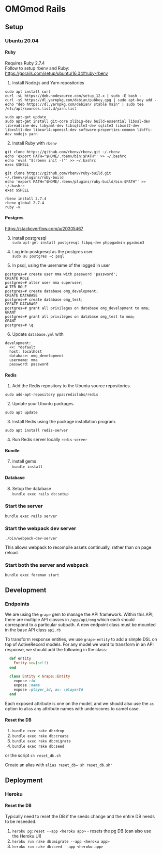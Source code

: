 # OMGmod Rails

## Setup
### Ubuntu 20.04

#### Ruby
Requires Ruby 2.7.4\
Follow to setup rbenv and Ruby: https://gorails.com/setup/ubuntu/16.04#ruby-rbenv

1. Install Node.js and Yarn repositories
```
sudo apt install curl
curl -sL https://deb.nodesource.com/setup_12.x | sudo -E bash -
curl -sS https://dl.yarnpkg.com/debian/pubkey.gpg | sudo apt-key add -
echo "deb https://dl.yarnpkg.com/debian/ stable main" | sudo tee /etc/apt/sources.list.d/yarn.list

sudo apt-get update
sudo apt-get install git-core zlib1g-dev build-essential libssl-dev libreadline-dev libyaml-dev libsqlite3-dev sqlite3 libxml2-dev libxslt1-dev libcurl4-openssl-dev software-properties-common libffi-dev nodejs yarn
```

2. Install Ruby with `rbenv`
```
git clone https://github.com/rbenv/rbenv.git ~/.rbenv
echo 'export PATH="$HOME/.rbenv/bin:$PATH"' >> ~/.bashrc
echo 'eval "$(rbenv init -)"' >> ~/.bashrc
exec $SHELL

git clone https://github.com/rbenv/ruby-build.git ~/.rbenv/plugins/ruby-build
echo 'export PATH="$HOME/.rbenv/plugins/ruby-build/bin:$PATH"' >> ~/.bashrc
exec $SHELL

rbenv install 2.7.4
rbenv global 2.7.4
ruby -v
```

#### Postgres
https://stackoverflow.com/a/20305467

3. Install postgresql\
`sudo apt-get install postgresql libpq-dev phppgadmin pgadmin3`

4. Log into postgresql as the postgres user\
`sudo su postgres -c psql`

5. In psql, using the username of the logged in user
```
postgres=# create user mma with password 'password';
CREATE ROLE
postgres=# alter user mma superuser;
ALTER ROLE
postgres=# create database omg_development;
CREATE DATABASE
postgres=# create database omg_test;
CREATE DATABASE
postgres=# grant all privileges on database omg_development to mma;
GRANT
postgres=# grant all privileges on database omg_test to mma;
GRANT
postgres=# \q
```

6. Update `database.yml` with
```
development:
  <<: *default
  host: localhost
  database: omg_development
  username: mma
  password: password
```

#### Redis
1. Add the Redis repository to the Ubuntu source repositories.

`sudo add-apt-repository ppa:redislabs/redis`

2. Update your Ubuntu packages.

`sudo apt update`

3. Install Redis using the package installation program.

`sudo apt install redis-server`

4. Run Redis server locally
`redis-server`

#### Bundle
7. Install gems\
`bundle install`

#### Database 
8. Setup the database\
`bundle exec rails db:setup`

### Start the server
`bundle exec rails server`

### Start the webpack dev server
`./bin/webpack-dev-server`

This allows webpack to recompile assets continually, rather than on page reload.

### Start both the server and webpack
`bundle exec foreman start`

## Development

### Endpoints
We are using the `grape` gem to manage the API framework. Within this API, there are multiple API classes in 
`/app/api/omg` which each should correspond to a particular subpath. A new endpoint class
must be mounted in the base API class `api.rb`

To transform response entities, we use `grape-entity` to add a simple DSL on top
of ActiveRecord models. For any model we want to transform in an API response, we should add
the following in the class:
```ruby
  def entity
    Entity.new(self)
  end

  class Entity < Grape::Entity
    expose :id
    expose :name
    expose :player_id, as: :playerId
  end
```
Each exposed attribute is one on the model, and we should also use the `as` option to alias any
attribute names with underscores to camel case.

#### Reset the DB
1. `bundle exec rake db:drop`
2. `bundle exec rake db:create`
3. `bundle exec rake db:migrate`
4. `bundle exec rake db:seed`

or the script 
`sh reset_db.sh`

Create an alias with `alias reset_db='sh reset_db.sh'`

## Deployment
### Heroku

#### Reset the DB
Typically need to reset the DB if the seeds change and the entire DB needs to be reseeded.

1. `heroku pg:reset --app <heroku app>` - resets the pg DB (can also use the Heroku UI)
2. `heroku run rake db:migrate --app <heroku app>`
3. `heroku run rake db:seed --app <heroku app>`